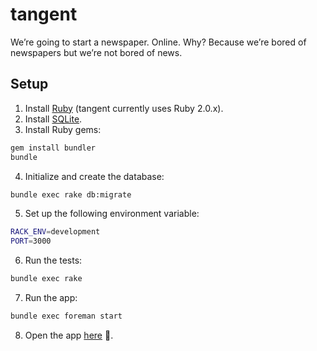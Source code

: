 tangent
=======

We’re going to start a newspaper. Online. Why? Because we’re bored of newspapers but we’re not bored of news.

## Setup
1. Install [Ruby](https://www.ruby-lang.org/en/) (tangent currently uses Ruby 2.0.x).
2. Install [SQLite](http://www.sqlite.org/).
3. Install Ruby gems:

  ```bash
  gem install bundler
  bundle
  ```
  
4. Initialize and create the database:

  ```bash
  bundle exec rake db:migrate
  ```

5. Set up the following environment variable:

  ```bash
  RACK_ENV=development
  PORT=3000
  ```

6. Run the tests:

  ```bash
  bundle exec rake
  ```

7. Run the app:

  ```bash
  bundle exec foreman start
  ```

8. Open the app [here](http://localhost:3000) :tada:.
